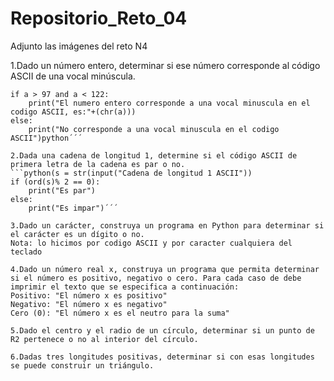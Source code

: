 # Repositorio_Reto_04
Adjunto las imágenes del reto N4

1.Dado un número entero, determinar si ese número corresponde al código ASCII de una vocal minúscula.
```python(a = int(input("Digite un numero entero"))
if a > 97 and a < 122:
    print("El numero entero corresponde a una vocal minuscula en el codigo ASCII, es:"+(chr(a)))
else:
    print("No corresponde a una vocal minuscula en el codigo ASCII")python´´´

2.Dada una cadena de longitud 1, determine si el código ASCII de primera letra de la cadena es par o no.
```python(s = str(input("Cadena de longitud 1 ASCII"))
if (ord(s)% 2 == 0):
    print("Es par")
else: 
    print("Es impar")´´´

3.Dado un carácter, construya un programa en Python para determinar si el carácter es un dígito o no.
Nota: lo hicimos por codigo ASCII y por caracter cualquiera del teclado

4.Dado un número real x, construya un programa que permita determinar si el número es positivo, negativo o cero. Para cada caso de debe imprimir el texto que se especifica a continuación:
Positivo: "El número x es positivo"
Negativo: "El número x es negativo"
Cero (0): "El número x es el neutro para la suma"

5.Dado el centro y el radio de un círculo, determinar si un punto de R2 pertenece o no al interior del círculo.

6.Dadas tres longitudes positivas, determinar si con esas longitudes se puede construir un triángulo.


